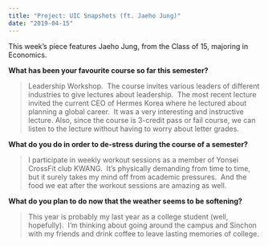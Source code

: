 ```yaml
---
title: "Project: UIC Snapshots (ft. Jaeho Jung)"
date: "2019-04-15"
---
```


This week’s piece features Jaeho Jung, from the Class of 15, majoring in Economics.  

**What has been your favourite course so far this semester?**

> Leadership Workshop.  The course invites various leaders of different industries to give lectures about leadership.  The most recent lecture invited the current CEO of Hermes Korea where he lectured about planning a global career.  It was a very interesting and instructive lecture. Also, since the course is 3-credit pass or fail course, we can listen to the lecture without having to worry about letter grades.  

**What do you do in order to de-stress during the course of a semester?**

> I participate in weekly workout sessions as a member of Yonsei CrossFit club KWANG.  It’s physically demanding from time to time, but it surely takes my mind off from academic pressures.  And the food we eat after the workout sessions are amazing as well.  

**What do you plan to do now that the weather seems to be softening?**

> This year is probably my last year as a college student (well, hopefully).  I’m thinking about going around the campus and Sinchon with my friends and drink coffee to leave lasting memories of college.
